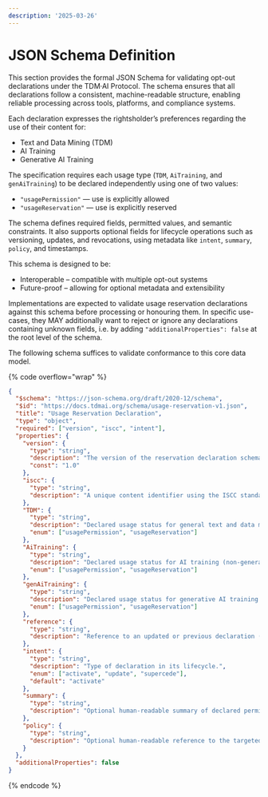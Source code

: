 ```yaml
---
description: '2025-03-26'
---
```


# JSON Schema Definition

This section provides the formal JSON Schema for validating opt-out declarations under the TDM·AI Protocol. The schema ensures that all declarations follow a consistent, machine-readable structure, enabling reliable processing across tools, platforms, and compliance systems.

Each declaration expresses the rightsholder’s preferences regarding the use of their content for:

* Text and Data Mining (TDM)
* AI Training
* Generative AI Training

The specification requires each usage type (`TDM`, `AiTraining`, and `genAiTraining`) to be declared independently using one of two values:

* `"usagePermission"` — use is explicitly allowed
* `"usageReservation"` — use is explicitly reserved

The schema defines required fields, permitted values, and semantic constraints. It also supports optional fields for lifecycle operations such as versioning, updates, and revocations, using metadata like `intent`, `summary`, `policy`, and timestamps.

This schema is designed to be:

* Interoperable – compatible with multiple opt-out systems
* Future-proof – allowing for optional metadata and extensibility

Implementations are expected to validate usage reservation declarations against this schema before processing or honouring them. In specific use-cases, they MAY additionally want to reject or ignore any declarations containing unknown fields, i.e. by adding `"additionalProperties": false` at the root level of the schema.

The following schema suffices to validate conformance to this core data model.

{% code overflow="wrap" %}
```json
{
  "$schema": "https://json-schema.org/draft/2020-12/schema",
  "$id": "https://docs.tdmai.org/schema/usage-reservation-v1.json",
  "title": "Usage Reservation Declaration",
  "type": "object",
  "required": ["version", "iscc", "intent"],
  "properties": {
    "version": {
      "type": "string",
      "description": "The version of the reservation declaration schema.",
      "const": "1.0"
    },
    "iscc": {
      "type": "string",
      "description": "A unique content identifier using the ISCC standard (ISO 24138:2024)."
    },
    "TDM": {
      "type": "string",
      "description": "Declared usage status for general text and data mining.",
      "enum": ["usagePermission", "usageReservation"]
    },
    "AiTraining": {
      "type": "string",
      "description": "Declared usage status for AI training (non-generative).",
      "enum": ["usagePermission", "usageReservation"]
    },
    "genAiTraining": {
      "type": "string",
      "description": "Declared usage status for generative AI training.",
      "enum": ["usagePermission", "usageReservation"]
    },
    "reference": {
      "type": "string",
      "description": "Reference to an updated or previous declaration (e.g. declarationID)."
    },
    "intent": {
      "type": "string",
      "description": "Type of declaration in its lifecycle.",
      "enum": ["activate", "update", "supercede"],
      "default": "activate"
    },
    "summary": {
      "type": "string",
      "description": "Optional human-readable summary of declared permissions or reservations."
    },
    "policy": {
      "type": "string",
      "description": "Optional human-readable reference to the targeted compliance regime (e.g. CDSM, AI Act)."
    }
  },
  "additionalProperties": false
}
```
{% endcode %}
